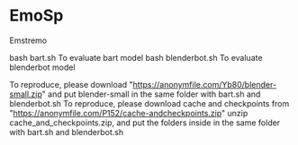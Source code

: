 # EmoSp
Emstremo

bash bart.sh   To evaluate bart model
bash blenderbot.sh  To evaluate blenderbot model

To reproduce, please download "https://anonymfile.com/Yb80/blender-small.zip" and put blender-small in the same folder with bart.sh and blenderbot.sh
To reproduce, please download cache and checkpoints from "https://anonymfile.com/P152/cache-andcheckpoints.zip" unzip cache_and_checkpoints.zip, and put the folders inside in the same folder with bart.sh and blenderbot.sh
